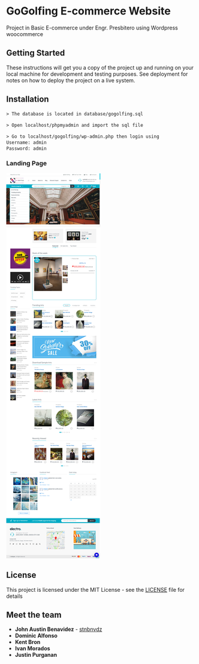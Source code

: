 
# GoGolfing E-commerce Website

Project in Basic E-commerce under Engr. Presbitero using Wordpress woocommerce

## Getting Started

These instructions will get you a copy of the project up and running on your local machine for development and testing purposes. See deployment for notes on how to deploy the project on a live system.

## Installation
```
> The database is located in database/gogolfing.sql
```

```
> Open localhost/phpmyadmin and import the sql file
```

```
> Go to localhost/gogolfing/wp-admin.php then login using 
Username: admin
Password: admin
```

### Landing Page
![](screenshot/landingpage1.png)

## License

This project is licensed under the MIT License - see the [LICENSE](https://en.wikipedia.org/wiki/MIT_License) file for details

## Meet the team

* **John Austin Benavidez** - [stnbnvdz](https://github.com/stnbnvdz)
* **Dominic Alfonso**
* **Kent Bron**
* **Ivan Morados**
* **Justin Purganan**
